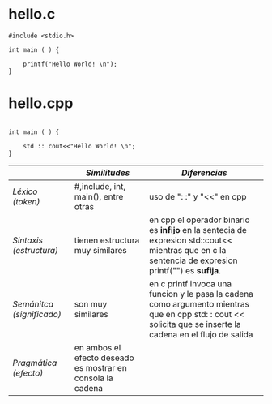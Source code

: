 # hello.c
```
#include <stdio.h>

int main ( ) {

    printf("Hello World! \n");
}
```
# hello.cpp

```#include <iostream>

int main ( ) {

    std :: cout<<"Hello World! \n";
}
```

|                         |*Similitudes*                               |*Diferencias*                 |
|-------------------------|-------------------------------------------|-----------------------------|
|*Léxico (token)*         |#,include, int, main(), entre otras                     |uso de ": :" y "<<" en cpp   |
|*Sintaxis (estructura)*    |tienen estructura muy similares            |en cpp el operador binario es **infijo** en la sentecia de expresion std::cout<< mientras que en c la sentencia de expresion printf("") es **sufija**.         |
|*Semánitca (significado)*  |son muy similares            |en c printf invoca una funcion y le pasa la cadena como argumento mientras que en cpp std: : cout << solicita que se inserte la cadena en el flujo de salida |
|*Pragmática (efecto)*      |en ambos el efecto deseado es mostrar en consola la cadena            | |